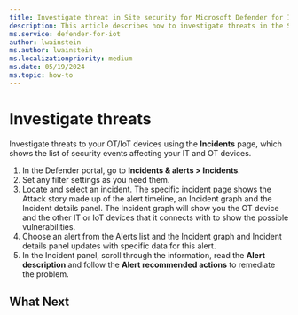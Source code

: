 ```yaml
---
title: Investigate threat in Site security for Microsoft Defender for IoT in XDR Defender portal
description: This article describes how to investigate threats in the Site security feature of Microsoft Defender for IoT in XDR Defender portal
ms.service: defender-for-iot
author: lwainstein
ms.author: lwainstein
ms.localizationpriority: medium
ms.date: 05/19/2024
ms.topic: how-to
---
```


# Investigate threats

Investigate threats to your OT/IoT devices using the **Incidents** page, which shows the list of security events affecting your IT and OT devices.

1. In the Defender portal, go to **Incidents & alerts > Incidents**.
1. Set any filter settings as you need them.
1. Locate and select an incident.
    The specific incident page shows the Attack story made up of the alert timeline, an Incident graph and the Incident details panel. The Incident graph will show you the OT device and the other IT or IoT devices that it connects with to show the possible vulnerabilities.
1. Choose an alert from the Alerts list and the Incident graph and Incident details panel updates with specific data for this alert.
1. In the Incident panel, scroll through the information, read the **Alert description** and follow the **Alert recommended actions** to remediate the problem.

## What Next
